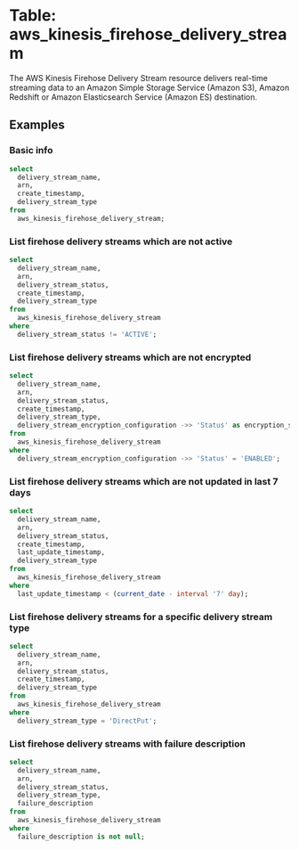# Table: aws_kinesis_firehose_delivery_stream

The AWS Kinesis Firehose Delivery Stream resource delivers real-time streaming data to an Amazon Simple Storage Service (Amazon S3), Amazon Redshift or Amazon Elasticsearch Service (Amazon ES) destination.

## Examples

### Basic info

```sql
select
  delivery_stream_name,
  arn,
  create_timestamp,
  delivery_stream_type
from
  aws_kinesis_firehose_delivery_stream;
```


### List firehose delivery streams which are not active

```sql
select
  delivery_stream_name,
  arn,
  delivery_stream_status,
  create_timestamp,
  delivery_stream_type
from
  aws_kinesis_firehose_delivery_stream
where
  delivery_stream_status != 'ACTIVE';
```


### List firehose delivery streams which are not encrypted

```sql
select
  delivery_stream_name,
  arn,
  delivery_stream_status,
  create_timestamp,
  delivery_stream_type,
  delivery_stream_encryption_configuration ->> 'Status' as encryption_status
from
  aws_kinesis_firehose_delivery_stream
where
  delivery_stream_encryption_configuration ->> 'Status' = 'ENABLED';
```


### List firehose delivery streams which are not updated in last 7 days

```sql
select
  delivery_stream_name,
  arn,
  delivery_stream_status,
  create_timestamp,
  last_update_timestamp,
  delivery_stream_type
from
  aws_kinesis_firehose_delivery_stream
where
  last_update_timestamp < (current_date - interval '7' day);
```


### List firehose delivery streams for a specific delivery stream type

```sql
select
  delivery_stream_name,
  arn,
  delivery_stream_status,
  create_timestamp,
  delivery_stream_type
from
  aws_kinesis_firehose_delivery_stream
where
  delivery_stream_type = 'DirectPut';
```


### List firehose delivery streams with failure description

```sql
select
  delivery_stream_name,
  arn,
  delivery_stream_status,
  delivery_stream_type,
  failure_description
from
  aws_kinesis_firehose_delivery_stream
where
  failure_description is not null;
```
